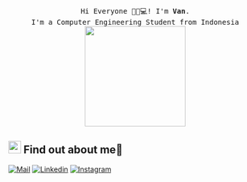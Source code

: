 
<p align="center">
  <br>
  <samp>
    Hi Everyone 👩‍💻💻! I'm <b><a rel="nofollow noopener noreferrer">Van</a></b>.
    <br>I'm a Computer Engineering  Student from Indonesia<br>

</samp>

<img src="https://tenor.com/bqmpH.gif" width="200"/>

</p>

  
## <img src="https://media.tenor.com/images/7e96d994f29b388f63f7aa77ff2bea78/tenor.gif" width="25"> <b> Find out about me👋</b>
  
[![Mail](https://img.shields.io/badge/-Say%20Hi!-black?style=for-the-badge&logo=gmail)](mailto:mrivans2002@gmail.com)
[![Linkedin](https://img.shields.io/badge/-LinkedIn-black?style=for-the-badge&logo=Linkedin)](https://www.linkedin.com/in/muhamad-rivan-sahronie-082283246/)
[![Instagram](https://img.shields.io/badge/-Instagram-black?style=for-the-badge&logo=Instagram)](https://www.instagram.com/rivaann_/)
 
